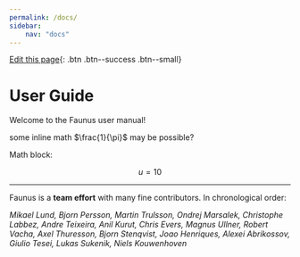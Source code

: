 ```yaml
---
permalink: /docs/
sidebar:
    nav: "docs"
---
```

<script type="text/x-mathjax-config">
MathJax.Hub.Config({ tex2jax: {inlineMath: [['$','$'], ['\\(','\\)']]} });
</script>
<script src="https://cdnjs.cloudflare.com/ajax/libs/mathjax/2.7.0/MathJax.js?config=TeX-AMS-MML_HTMLorMML" type="text/javascript"></script>


[Edit this page]({{site.github.repository_url}}/blob/master/{{page.path}}){: .btn .btn--success .btn--small}

# User Guide

Welcome to the Faunus user manual!

some inline math $\frac{1}{\pi}$ may be possible?

Math block:

$$
u = 10
$$

---

Faunus is a **team effort** with many fine contributors.
In chronological order: 

_Mikael Lund, Bjorn Persson, Martin Trulsson,
Ondrej Marsalek, Christophe Labbez, Andre Teixeira,
Anil Kurut, Chris Evers, Magnus Ullner,
Robert Vacha, Axel Thuresson, Bjorn Stenqvist,
Joao Henriques, Alexei Abrikossov, Giulio Tesei,
Lukas Sukenik, Niels Kouwenhoven_
